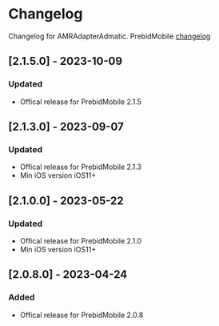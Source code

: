 # Changelog

Changelog for AMRAdapterAdmatic. 
PrebidMobile [changelog](https://prebid.org/product-suite/prebid-mobile/)

## [2.1.5.0] - 2023-10-09
### Updated
- Offical release for PrebidMobile 2.1.5

## [2.1.3.0] - 2023-09-07
### Updated
- Offical release for PrebidMobile 2.1.3
- Min iOS version iOS11+

## [2.1.0.0] - 2023-05-22
### Updated
- Offical release for PrebidMobile 2.1.0
- Min iOS version iOS11+

## [2.0.8.0] - 2023-04-24
### Added
- Offical release for PrebidMobile 2.0.8
